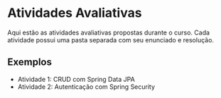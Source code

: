 # Atividades Avaliativas

Aqui estão as atividades avaliativas propostas durante o curso. Cada atividade possui uma pasta separada com seu enunciado e resolução.

## Exemplos
- Atividade 1: CRUD com Spring Data JPA
- Atividade 2: Autenticação com Spring Security
